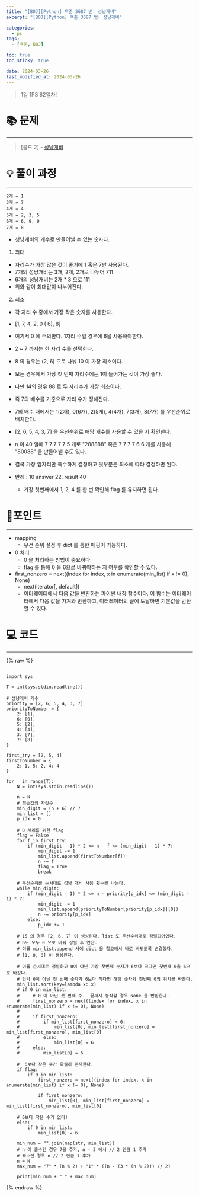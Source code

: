```yaml
---
title: "[BOJ][Python] 백준 3687 번: 성냥개비"
excerpt: "[BOJ][Python] 백준 3687 번: 성냥개비"

categories:
  - ps
tags:
  - [백준, BOJ]

toc: true
toc_sticky: true

date: 2024-03-26
last_modified_at: 2024-03-26
---
```


> 1일 1PS 82일차!

# 📚 문제

---

> [골드 2] -
> [성냥개비](https://www.acmicpc.net/problem/3687)

# 💡 풀이 과정

---

```
2개 = 1
3개 = 7
4개 = 4
5개 = 2, 3, 5
6개 = 6, 9, 0
7개 = 8
```

- 성냥개비의 개수로 만들어낼 수 있는 숫자다.

1. 최대

- 자리수가 가장 많은 것이 좋기에 1 혹은 7만 사용된다.
- 7개의 성냥개비는 3개, 2개, 2개로 나누어 711
- 6개의 성냥개비는 2개 \* 3 으로 111
- 위와 같이 최대값이 나누어진다.

2. 최소

- 각 자리 수 중에서 가장 작은 숫자를 사용한다.
- [1, 7, 4, 2, 0 ( 6), 8]
- 여기서 0 에 주의한다. 1자리 수일 경우에 6을 사용해야한다.

- 2 ~ 7 까지는 한 자리 수를 선택한다.
- 8 의 경우는 (2, 6) 으로 나눠 10 이 가장 최소이다.
- 모든 경우에서 가장 첫 번째 자리수에는 1이 들어가는 것이 가장 좋다.
- 다만 14의 경우 88 로 두 자리수가 가장 최소이다.
- 즉 7의 배수를 기준으로 자리 수가 정해진다.
- 7의 배수 내에서는 1(2개), 0(6개), 2(5개), 4(4개), 7(3개), 8(7개) 를 우선순위로 배치한다.
- [2, 6, 5, 4, 3, 7] 을 우선순위로 해당 개수를 사용할 수 있을 지 확인한다.
- n 이 40 일때 7 7 7 7 7 5 개로 "288888" 혹은 7 7 7 7 6 6 개를 사용해 "80088" 을 만들어낼 수도 있다.
- 결국 가장 앞자리만 특수하게 결정하고 뒷부분은 최소에 따라 결정하면 된다.
- 반례 : 10 answer 22, result 40
  - 가장 첫번째에서 1, 2, 4 를 한 번 확인해 flag 를 유지하면 된다.

# 📌포인트

---

- mapping
  - 우선 순위 설정 후 dict 를 통한 매핑이 가능하다.
- 0 처리
  - 0 을 처리하는 방법이 중요하다.
  - flag 를 통해 0 을 6으로 바꿔야하는 지 여부를 확인할 수 있다.
- first_nonzero = next((index for index, x in enumerate(min_list) if x != 0), None)
  - next(iterator[, default])
  - 이터레이터에서 다음 값을 반환하는 파이썬 내장 함수이다. 이 함수는 이터레이터에서 다음 값을 가져와 반환하고, 이터레이터의 끝에 도달하면 기본값을 반환할 수 있다.

# 💻 코드

---

{% raw %}

```

import sys

T = int(sys.stdin.readline())

# 성냥개비 개수
priority = [2, 6, 5, 4, 3, 7]
priorityToNumber = {
    2: [1],
    6: [0],
    5: [2],
    4: [4],
    3: [7],
    7: [8]
}

first_try = [2, 5, 4]
firstToNumber = {
    2: 1, 5: 2, 4: 4
}

for _ in range(T):
    N = int(sys.stdin.readline())

    n = N
    # 최솟값의 자릿수
    min_digit = (n + 6) // 7
    min_list = []
    p_idx = 0

    # 0 처리를 위한 flag
    flag = False
    for f in first_try:
        if (min_digit - 1) * 2 <= n - f <= (min_digit - 1) * 7:
            min_digit -= 1
            min_list.append(firstToNumber[f])
            n -= f
            flag = True
            break

    # 우선순위를 순서대로 성냥 개비 사용 횟수를 나눈다.
    while min_digit:
        if (min_digit - 1) * 2 <= n - priority[p_idx] <= (min_digit - 1) * 7:
            min_digit -= 1
            min_list.append(priorityToNumber[priority[p_idx]][0])
            n -= priority[p_idx]
        else:
            p_idx += 1

    # 15 의 경우 [2, 6, 7] 이 생성된다. list 도 우선순위대로 정렬되어있다.
    # 6도 모두 0 으로 바꿔 정렬 후 연산.
    # 이를 min_list.append 시에 dict 을 참고해서 바로 바뀌도록 변경했다.
    # [1, 0, 8] 이 생성된다.

    # 이를 순서대로 정렬하고 0이 아닌 가장 첫번째 숫자가 6보다 크다면 첫번째 0을 6으로 바꾼다.
    # 만약 0이 아닌 첫 번째 숫자가 6보다 작다면 해당 숫자와 첫번째 0의 위치를 바꾼다.
    min_list.sort(key=lambda x: x)
    # if 0 in min_list:
    #     # 0 이 아닌 첫 번째 수.. 끝까지 동작할 경우 None 을 반환한다.
    #     first_nonzero = next((index for index, x in enumerate(min_list) if x != 0), None)
    #
    #     if first_nonzero:
    #         if min_list[first_nonzero] < 6:
    #             min_list[0], min_list[first_nonzero] = min_list[first_nonzero], min_list[0]
    #         else:
    #             min_list[0] = 6
    #     else:
    #         min_list[0] = 6

    #  6보다 작은 수가 확실히 존재한다.
    if flag:
        if 0 in min_list:
            first_nonzero = next((index for index, x in enumerate(min_list) if x != 0), None)

            if first_nonzero:
                min_list[0], min_list[first_nonzero] = min_list[first_nonzero], min_list[0]

    # 6보다 작은 수가 없다!
    else:
        if 0 in min_list:
            min_list[0] = 6

    min_num = "".join(map(str, min_list))
    # n 이 홀수인 경우 7을 추가, n - 3 에서 // 2 만큼 1 추가
    # 짝수인 경우 n // 2 만큼 1 추가
    n = N
    max_num = "7" * (n % 2) + "1" * ((n - (3 * (n % 2))) // 2)

    print(min_num + " " + max_num)

```

{% endraw %}
